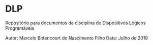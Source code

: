 # DLP
Repositório para documentos da disciplina de Dispositivos Lógicos Programáveis

Autor: Marcelo Bittencourt do Nascimento Filho
Data: Julho de 2019
